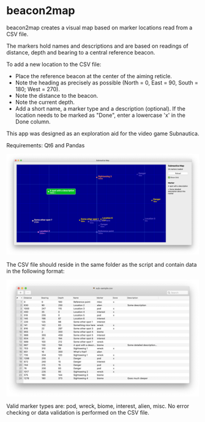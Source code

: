 # beacon2map

beacon2map creates a visual map based on marker locations read from a CSV file.

The markers hold names and descriptions and are based on readings of distance, depth and bearing to a central reference beacon.

To add a new location to the CSV file:

- Place the reference beacon at the center of the aiming reticle.
- Note the heading as precisely as possible (North = 0, East = 90, South = 180; West = 270).
- Note the distance to the beacon.
- Note the current depth.
- Add a short name, a marker type and a description (optional). If the location needs to be marked as "Done", enter a lowercase 'x' in the Done column.

This app was designed as an exploration aid for the video game Subnautica.

Requirements: Qt6 and Pandas

![beacon2map](https://github.com/Merkwurdichliebe/beacon2map/blob/master/img/beacon2map-screen.jpg?raw=true)

The CSV file should reside in the same folder as the script and contain data in the following format:

![beacon2map](https://github.com/Merkwurdichliebe/beacon2map/blob/master/img/csv-screen.jpg?raw=true)

Valid marker types are: pod, wreck, biome, interest, alien, misc. No error checking or data validation is performed on the CSV file.
